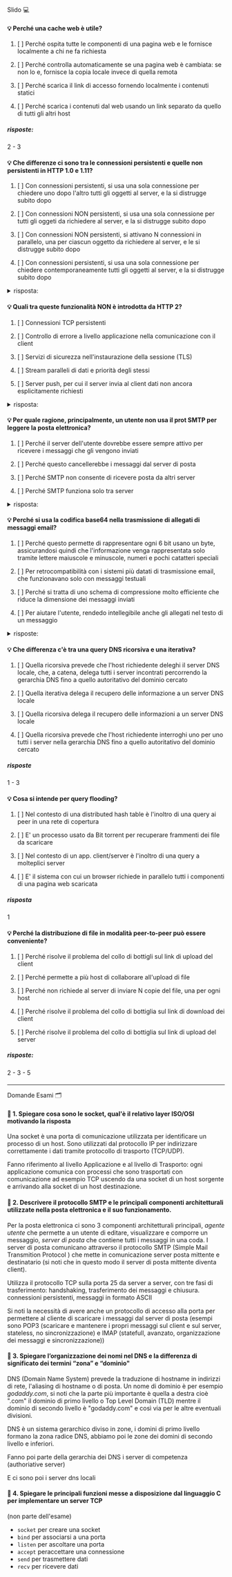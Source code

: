 Slido 💻
#### 💡 Perché una cache web è utile?
1. [ ] Perché ospita tutte le componenti di una pagina web e le fornisce localmente a chi ne fa richiesta

2. [ ] Perché controlla automaticamente se una pagina web è cambiata: se non lo e, fornisce la copia locale invece di quella remota
3. [ ] Perché scarica il link di accesso fornendo localmente i contenuti statici
4. [ ] Perché scarica i contenuti dal web usando un link separato da quello di tutti gli altri host

##### risposte:
2 - 3
</details>

#### 💡 Che differenze ci sono tra le connessioni persistenti e quelle non persistenti in HTTP 1.0 e 1.11?
1. [ ] Con connessioni persistenti, si usa una sola connessione per chiedere uno dopo l'altro tutti gli oggetti al server, e la si distrugge subito dopo
2. [ ] Con connessioni NON persistenti, si usa una sola connessione per tutti gli oggeti da richiedere al server, e la si distrugge subito dopo 
3. [ ] Con connessioni NON persistenti, si attivano N connessioni in parallelo, una per ciascun oggetto da richiedere al server, e le si distrugge subito dopo

4. [ ] Con connessioni persistenti, si usa una sola connessione per chiedere contemporaneamente tutti gli oggetti al server, e la si distrugge subito dopo 

<details><summary>risposta:</summary>
1
</details>



#### 💡 Quali tra queste funzionalità NON è introdotta da HTTP 2?
1. [ ] Connessioni TCP persistenti
2. [ ] Controllo di errore a livello applicazione nella comunicazione con il client
3. [ ] Servizi di sicurezza nell'instaurazione della sessione (TLS)

4. [ ] Stream paralleli di dati e priorità degli stessi
5. [ ] Server push, per cui il server invia al client dati non ancora esplicitamente richiesti

<details><summary>risposta:</summary>
2
</details>

#### 💡 Per quale ragione, principalmente, un utente non usa il prot SMTP per leggere la posta elettronica?
1. [ ] Perché il server dell'utente dovrebbe essere sempre attivo per ricevere i messaggi che gli vengono inviati
2. [ ] Perché questo cancellerebbe i messaggi dal server di posta
3. [ ] Perché SMTP non consente di ricevere posta da altri server

4. [ ] Perché SMTP funziona solo tra server

<details><summary>risposta:</summary>
1
</details>

#### 💡 Perché si usa la codifica base64 nella trasmissione di allegati di messaggi email?
1. [ ] Perché questo permette di rappresentare ogni 6 bit usano un byte, assicurandosi quindi che l'informazione venga rappresentata solo tramite lettere maiuscole e minuscole, numeri e pochi catatteri speciali
2. [ ] Per retrocompatibilità con i sistemi più datati di trasmissione email, che funzionavano solo con messaggi testuali
3. [ ] Perché si tratta di uno schema di compressione molto efficiente che riduce la dimensione dei messaggi inviati

4. [ ] Per aiutare l'utente, rendedo intellegibile anche gli allegati nel testo di un messaggio

<details><summary>risposte:</summary> 
1 - 2
</details>

#### 💡 Che differenza c'è tra una query DNS ricorsiva e una iterativa?
1. [ ] Quella ricorsiva prevede che l'host richiedente deleghi il server DNS locale, che, a catena, delega tutti i server incontrati percorrendo la gerarchia DNS fino a quello autoritativo del dominio cercato
2. [ ] Quella iterativa delega il recupero delle informazione a un server DNS locale
3. [ ] Quella ricorsiva delega il recupero delle informazioni a un server DNS locale

4. [ ] Quella ricorsiva prevede che l'host richiedente interroghi uno per uno tutti i server nella gerarchia DNS fino a quello autoritativo del dominio cercato

##### risposte
1 - 3
</details>

#### 💡 Cosa si intende per query flooding?
1. [ ]  Nel contesto di una distributed hash table è l'inoltro di una query ai peer in una rete di copertura
2. [ ] E' un processo usato da Bit torrent per recuperare frammenti dei file da scaricare
3. [ ] Nel contesto di un app. client/server è l'inoltro di una query a molteplici server

4. [ ] E' il sistema con cui un browser richiede in parallelo tutti i componenti di una pagina web scaricata

##### risposta
1
</details>

#### 💡 Perché la distribuzione di file in modalità peer-to-peer può essere conveniente?
1. [ ] Perché risolve il problema del collo di bottigli sul link di upload del client
2. [ ] Perché permette a più host di collaborare all'upload di file
3. [ ] Perché non richiede al server di inviare N copie del file, una per ogni host
4. [ ] Perché risolve il problema del collo di bottiglia sul link di download dei client

5. [ ] Perché risolve il problema del collo di bottiglia sul link di upload del server

##### risposte:
2 - 3 - 5
</details>

####
---

Domande Esami 🗂

#### 📌 1. Spiegare cosa sono le socket, qual'è il relativo layer ISO/OSI motivando la risposta
Una socket è una porta di comunicazione utilizzata per identificare un processo di un host. Sono utilizzati dal protocollo IP per indirizzare correttamente i dati tramite protocollo di trasporto (TCP/UDP).

Fanno riferimento al livello Applicazione e al livello di Trasporto: ogni applicazione comunica con processi che sono trasportati con comunicazione ad esempio TCP uscendo da una socket di un host sorgente e arrivando alla socket di un host destinazione. 

#### 📌 2. Descrivere il protocollo SMTP e le principali componenti architetturali utilizzate nella posta elettronica e il suo funzionamento.
Per la posta elettronica ci sono 3 componenti architetturali principali, *agente utente* che permette a un utente di editare, visualizzare e comporre un messaggio, *server di posta* che contiene tutti i messaggi in una coda. 
I server di posta comunicano attraverso il protocollo SMTP (Simple Mail Transmition Protocol ) che mette in comunicazione server posta mittente e destinatario (si noti che in questo modo il server di posta mittente diventa client).

Utilizza il protocollo TCP sulla porta 25 da server a server, con tre
fasi di trasferimento: handshaking, trasferimento dei messaggi e chiusura.  connessioni persistenti, messaggi in formato ASCII

Si noti la necessità di avere anche un protocollo di accesso alla porta per permettere al cliente di scaricare i messaggi dal server di posta (esempi sono POP3 (scaricare e mantenere i propri messaggi sul client e sul server, stateless, no sincronizzazione) e IMAP (statefull, avanzato, organizzazione dei messaggi e sincronizzazione))

#### 📌 3. Spiegare l’organizzazione dei nomi nel DNS e la differenza di significato dei termini “zona” e “dominio"
DNS (Domain Name System) prevede la traduzione di hostname in indirizzi di rete, l'aliasing di hostname o di posta.
Un nome di dominio è per esempio *godaddy.com*, si noti che la parte più importante è quella a destra cioè ".com" il dominio di primo livello o Top Level Domain (TLD) mentre il dominio di secondo livello è "godaddy.com" e così via per le altre eventuali divisioni.

DNS è un sistema gerarchico diviso in zone, i domini di primo livello formano la zona radice DNS, abbiamo poi le zone dei domini di secondo livello e inferiori.

Fanno poi parte della gerarchia dei DNS i server di competenza (authoriative server)

E ci sono poi i server dns locali


#### 📌 4. Spiegare le principali funzioni messe a disposizione dal linguaggio C per implementare un server TCP
(non parte dell'esame)

- `socket` per creare una socket
- `bind` per associarsi a una porta
- `listen` per ascoltare una porta
- `accept` peraccettare una connessione
- `send` per trasmettere dati
- `recv` per ricevere dati



